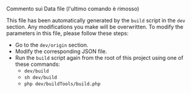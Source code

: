 
Commento sui Data file (l'ultimo comando è rimosso)

This file has been automatically generated by the `build` script in the `dev` section.
Any modifications you make will be overwritten.
To modify the parameters in this file, please follow these steps:
- Go to the `dev/origin` section.
- Modify the corresponding JSON file.
- Run the `build` script again from the root of this project using one of these commands:
  - `dev/build`
  - `sh dev/build`
  - `php dev/buildTools/build.php`


